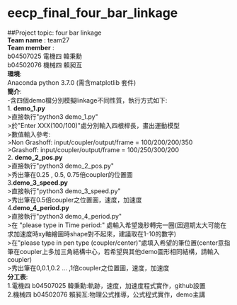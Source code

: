 # eecp_final_four_bar_linkage
##Project topic: four bar linkage  
__Team name__ : team27   
__Team member__ :  
b04507025 電機四 韓秉勳  
b04502076 機械四 賴昶亙  
__環境__:  
Anaconda python 3.7.0 (需含matplotlib 套件)  
__簡介__:  
    -含四個demo檔分別模擬linkage不同性質，執行方式如下:  
    1.  __demo_1.py__  
        >直接執行"python3 demo_1.py"   
        >於"Enter XXX(100/100)"處分別輸入四根桿長，畫出運動模型   
        >數值輸入參考:    
        >Non Grashoff: input/coupler/output/frame = 100/200/200/350     
        >Grashoff: input/coupler/output/frame = 100/250/300/200   
    2. __demo_2_pos.py__   
        >直接執行"python3 demo_2_pos.py"  
        >秀出筆在0.25 , 0.5, 0.75倍coupler的位置圖  
    3.__demo_3_speed.py__   
        >直接執行"python3 demo_3_speed.py"  
        >秀出筆在0.5倍coupler之位置圖，速度，加速度  
    4.__demo_4_period.py__  
        >直接執行"python3 demo_4_period.py"   
        >在 "please type in Time period:" 處輸入希望幾秒轉完一圈(因週期太大可能在求加速度時xy軸繪圖時shape對不起來，建議取在1-10的數字)   
        >在"please type in pen type (coupler/center)"處填入希望的筆位置(center意指筆在coupler上多加三角結構中心，若希望與其他demo圖形相同結構，請輸入coupler)   
        >秀出筆在0,0.1,0.2 ... ,1倍coupler之位置圖，速度，加速度    
__分工表__:  
    1.電機四 b04507025 韓秉勳:軌跡，速度，加速度程式實作，github設置  
    2.機械四 b04502076 賴昶亙:物理公式推導，公式程式實作，demo主講
    